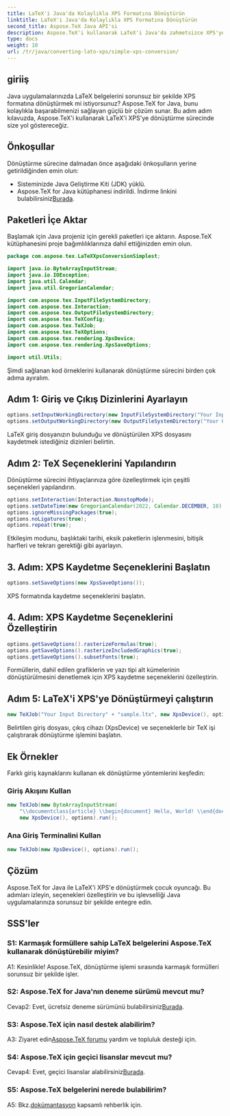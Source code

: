 ```yaml
---
title: LaTeX'i Java'da Kolaylıkla XPS Formatına Dönüştürün
linktitle: LaTeX'i Java'da Kolaylıkla XPS Formatına Dönüştürün
second_title: Aspose.TeX Java API'si
description: Aspose.TeX'i kullanarak LaTeX'i Java'da zahmetsizce XPS'ye dönüştürün. Sorunsuz entegrasyon için adım adım kılavuzumuzu izleyin.
type: docs
weight: 10
url: /tr/java/converting-lato-xps/simple-xps-conversion/
---
```

## giriiş

Java uygulamalarınızda LaTeX belgelerini sorunsuz bir şekilde XPS formatına dönüştürmek mi istiyorsunuz? Aspose.TeX for Java, bunu kolaylıkla başarabilmenizi sağlayan güçlü bir çözüm sunar. Bu adım adım kılavuzda, Aspose.TeX'i kullanarak LaTeX'i XPS'ye dönüştürme sürecinde size yol göstereceğiz.

## Önkoşullar

Dönüştürme sürecine dalmadan önce aşağıdaki önkoşulların yerine getirildiğinden emin olun:

- Sisteminizde Java Geliştirme Kiti (JDK) yüklü.
-  Aspose.TeX for Java kütüphanesi indirildi. İndirme linkini bulabilirsiniz[Burada](https://releases.aspose.com/tex/java/).

## Paketleri İçe Aktar

Başlamak için Java projeniz için gerekli paketleri içe aktarın. Aspose.TeX kütüphanesini proje bağımlılıklarınıza dahil ettiğinizden emin olun.

```java
package com.aspose.tex.LaTeXXpsConversionSimplest;

import java.io.ByteArrayInputStream;
import java.io.IOException;
import java.util.Calendar;
import java.util.GregorianCalendar;

import com.aspose.tex.InputFileSystemDirectory;
import com.aspose.tex.Interaction;
import com.aspose.tex.OutputFileSystemDirectory;
import com.aspose.tex.TeXConfig;
import com.aspose.tex.TeXJob;
import com.aspose.tex.TeXOptions;
import com.aspose.tex.rendering.XpsDevice;
import com.aspose.tex.rendering.XpsSaveOptions;

import util.Utils;
```

Şimdi sağlanan kod örneklerini kullanarak dönüştürme sürecini birden çok adıma ayıralım.

## Adım 1: Giriş ve Çıkış Dizinlerini Ayarlayın

```java
options.setInputWorkingDirectory(new InputFileSystemDirectory("Your Input Directory"));
options.setOutputWorkingDirectory(new OutputFileSystemDirectory("Your Output Directory"));
```

LaTeX giriş dosyanızın bulunduğu ve dönüştürülen XPS dosyasını kaydetmek istediğiniz dizinleri belirtin.

## Adım 2: TeX Seçeneklerini Yapılandırın

Dönüştürme sürecini ihtiyaçlarınıza göre özelleştirmek için çeşitli seçenekleri yapılandırın.

```java
options.setInteraction(Interaction.NonstopMode);
options.setDateTime(new GregorianCalendar(2022, Calendar.DECEMBER, 18).getTime());
options.ignoreMissingPackages(true);
options.noLigatures(true);
options.repeat(true);
```

Etkileşim modunu, başlıktaki tarihi, eksik paketlerin işlenmesini, bitişik harfleri ve tekrarı gerektiği gibi ayarlayın.

## 3. Adım: XPS Kaydetme Seçeneklerini Başlatın

```java
options.setSaveOptions(new XpsSaveOptions());
```

XPS formatında kaydetme seçeneklerini başlatın.

## 4. Adım: XPS Kaydetme Seçeneklerini Özelleştirin

```java
options.getSaveOptions().rasterizeFormulas(true);
options.getSaveOptions().rasterizeIncludedGraphics(true);
options.getSaveOptions().subsetFonts(true);
```

Formüllerin, dahil edilen grafiklerin ve yazı tipi alt kümelerinin dönüştürülmesini denetlemek için XPS kaydetme seçeneklerini özelleştirin.

## Adım 5: LaTeX'i XPS'ye Dönüştürmeyi çalıştırın

```java
new TeXJob("Your Input Directory" + "sample.ltx", new XpsDevice(), options).run();
```

Belirtilen giriş dosyası, çıkış cihazı (XpsDevice) ve seçeneklerle bir TeX işi çalıştırarak dönüştürme işlemini başlatın.

## Ek Örnekler

Farklı giriş kaynaklarını kullanan ek dönüştürme yöntemlerini keşfedin:

### Giriş Akışını Kullan

```java
new TeXJob(new ByteArrayInputStream(
    "\\documentclass{article} \\begin{document} Hello, World! \\end{document}".getBytes("ASCII")),
    new XpsDevice(), options).run();
```

### Ana Giriş Terminalini Kullan

```java
new TeXJob(new XpsDevice(), options).run();
```

## Çözüm

Aspose.TeX for Java ile LaTeX'i XPS'e dönüştürmek çocuk oyuncağı. Bu adımları izleyin, seçenekleri özelleştirin ve bu işlevselliği Java uygulamalarınıza sorunsuz bir şekilde entegre edin.

## SSS'ler

### S1: Karmaşık formüllere sahip LaTeX belgelerini Aspose.TeX kullanarak dönüştürebilir miyim?

A1: Kesinlikle! Aspose.TeX, dönüştürme işlemi sırasında karmaşık formülleri sorunsuz bir şekilde işler.

### S2: Aspose.TeX for Java'nın deneme sürümü mevcut mu?

 Cevap2: Evet, ücretsiz deneme sürümünü bulabilirsiniz[Burada](https://releases.aspose.com/).

### S3: Aspose.TeX için nasıl destek alabilirim?

 A3: Ziyaret edin[Aspose.TeX forumu](https://forum.aspose.com/c/tex/47) yardım ve topluluk desteği için.

### S4: Aspose.TeX için geçici lisanslar mevcut mu?

 Cevap4: Evet, geçici lisanslar alabilirsiniz[Burada](https://purchase.aspose.com/temporary-license/).

### S5: Aspose.TeX belgelerini nerede bulabilirim?

 A5: Bkz.[dokümantasyon](https://reference.aspose.com/tex/java/) kapsamlı rehberlik için.